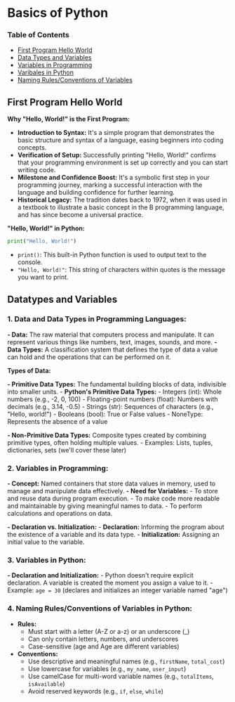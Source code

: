 # Basics of Python
### Table of Contents
- [First Program Hello World](#first-program-hello-world)
- [Data Types and Variables](#1-data-and-data-types-in-programming-languages)
- [Variables in Programming](#2-variables-in-programming)
- [Varibales in Python](#3-variables-in-python)
- [Naming Rules/Conventions of Variables](#4-naming-rulesconventions-of-variables-in-python)

## First Program Hello World
**Why "Hello, World!" is the First Program:**

-   **Introduction to Syntax:** It's a simple program that demonstrates the basic structure and syntax of a language, easing beginners into coding concepts.
-   **Verification of Setup:** Successfully printing "Hello, World!" confirms that your programming environment is set up correctly and you can start writing code.
-   **Milestone and Confidence Boost:** It's a symbolic first step in your programming journey, marking a successful interaction with the language and building confidence for further learning.
-   **Historical Legacy:** The tradition dates back to 1972, when it was used in a textbook to illustrate a basic concept in the B programming language, and has since become a universal practice.

**"Hello, World!" in Python:**
```python
print("Hello, World!")
```
-   `print()`: This built-in Python function is used to output text to the console.
-   `"Hello, World!"`: This string of characters within quotes is the message you want to print.
## Datatypes and Variables

### **1. Data and Data Types in Programming Languages:**

**- Data:** The raw material that computers process and manipulate. It can represent various things like numbers, text, images, sounds, and more.  **- Data Types:** A classification system that defines the type of data a value can hold and the operations that can be performed on it.

**Types of Data:**

**- Primitive Data Types:** The fundamental building blocks of data, indivisible into smaller units. - **Python's Primitive Data Types:** - Integers (int): Whole numbers (e.g., -2, 0, 100) - Floating-point numbers (float): Numbers with decimals (e.g., 3.14, -0.5) - Strings (str): Sequences of characters (e.g., "Hello, world!") - Booleans (bool): True or False values - NoneType: Represents the absence of a value

**- Non-Primitive Data Types:** Composite types created by combining primitive types, often holding multiple values. - Examples: Lists, tuples, dictionaries, sets (we'll cover these later)

### **2. Variables in Programming:**

**- Concept:** Named containers that store data values in memory, used to manage and manipulate data effectively.  **- Need for Variables:** - To store and reuse data during program execution. - To make code more readable and maintainable by giving meaningful names to data. - To perform calculations and operations on data.

**- Declaration vs. Initialization:** - **Declaration:** Informing the program about the existence of a variable and its data type. - **Initialization:** Assigning an initial value to the variable.

### **3. Variables in Python:**

**- Declaration and Initialization:** - Python doesn't require explicit declaration. A variable is created the moment you assign a value to it. - Example:  `age = 30` (declares and initializes an integer variable named "age")

### **4. Naming Rules/Conventions of Variables in Python:**
- **Rules:**
	- Must start with a letter (A-Z or a-z) or an underscore (_)  
	- Can only contain letters, numbers, and underscores  
	- Case-sensitive (age and Age are different variables)
- **Conventions:**
	- Use descriptive and meaningful names (e.g.,  `firstName`,  `total_cost`) 
	- Use lowercase for variables (e.g.,  `my_name`,  `user_input`) 
	- Use camelCase for multi-word variable names (e.g.,  `totalItems`,  `isAvailable`) 
	- Avoid reserved keywords (e.g.,  `if`,  `else`,  `while`)